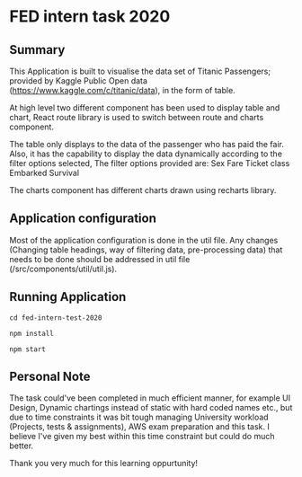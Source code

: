 # FED intern task 2020

## Summary

This Application is built to visualise the data set of Titanic Passengers; provided by Kaggle Public Open data (https://www.kaggle.com/c/titanic/data), in the form of table.

At high level two different component has been used to display table and chart, React route library is used to switch between route and charts component.

The table only displays to the data of the passenger who has paid the fair. Also, it has the capability to display the data dynamically according to the filter options selected, The filter options provided are:
Sex
Fare
Ticket class
Embarked
Survival

The charts component has different charts drawn using recharts library.


## Application configuration

Most of the application configuration is done in the util file. Any changes (Changing table headings, way of filtering data, pre-processing data) that needs to be done should be addressed in util file (/src/components/util/util.js).

## Running Application

```
cd fed-intern-test-2020

npm install

npm start
```



## Personal Note

The task could've been completed in much efficient manner, for example UI Design, Dynamic chartings instead of static with hard coded names etc., 
but due to time constraints it was bit tough managing University workload (Projects, tests & assignments), AWS exam preparation and this  task. 
I believe I've given my best within this time constraint but could do much better. 

Thank you very much for this learning oppurtunity!
